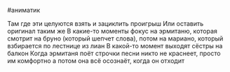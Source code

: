 #аниматик

Там где эти целуются взять и зациклить проигрыш
Или оставить оригинал таким же
В какие-то моменты фокус на эрмитаню, которая смотрит на бруно (который шепчет слова), потом на мариано, который взбирается по лестнице из лиан
В какой-то момент выходят сёстры на балкон
Когда эрмитаня поёт строчки песни никто не краснеет, просто им комфортно а потом она всё осознаёт, когда он отходит